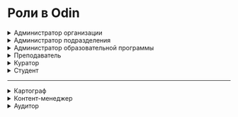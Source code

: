 # Роли в Odin

<details>

<summary>Администратор организации</summary>

Доступ ко всем данным по своей организации. Добавление и редактирование:

* подразделений,
* образовательных программ,&#x20;
* дисциплин, активностей,&#x20;
* материалов библиотек,&#x20;
* потоков и групп студентов;

&#x20;Назначение/удаление ролей для:

* администраторов любого уровня;&#x20;
* преподавателей;
* кураторов.

Редактирование материалов библиотек возможно в случае, если автор материала разрешит его редактирование.

[Подробнее о назначении роли](../instrukcii-po-rabote/dlya-administratorov/kak-naznachit-administratora.md)

</details>

<details>

<summary>Администратор подразделения</summary>

Имеет доступ ко всем данным по своему подразделению. Добавление и редактирование:

* образовательных программ,&#x20;
* дисциплин,
* активностей,&#x20;
* материалов библиотек,
* потоков и групп студентов.

Назначение/удаление ролей для:

* администраторов любого подразделения и образовательной программы;&#x20;
* преподавателей;
* кураторов.

Редактирование материалов библиотек возможно в случае, если автор материала разрешит его редактирование.

[Подробнее о назначении роли](../instrukcii-po-rabote/dlya-administratorov/kak-naznachit-administratora.md)

</details>

<details>

<summary>Администратор образовательной программы</summary>

Имеет доступ к своей образовательной программе (добавление и редактирование дисциплин, активностей, шаблонов, материалов библиотек, прикрепление преподавателей к соответствующим дисциплинам, потоков и групп студентов)\
Имеет доступ ко всем данным своей образовательной программы. Добавление и редактирование:&#x20;

* дисциплин,
* активностей,&#x20;
* материалов библиотек,
* потоков и групп студентов.

Назначение/удаление ролей для:

* администраторов любого подразделения и образовательной программы;&#x20;
* преподавателей;
* кураторов.

Редактирование материалов библиотек возможно в случае, если автор материала разрешит его редактирование.

[Подробнее о назначении роли](../instrukcii-po-rabote/dlya-administratorov/kak-naznachit-administratora.md)

</details>

<details>

<summary>Преподаватель</summary>

Имеет возможности, необходимые для проведения обучения. Добавление и редактирование [активностей](../struktura/aktivnosti/), материалов библиотек, выставление оценок, проверка [заданий](../struktura/aktivnosti/zadanie/) (доступно только для этой роли). Преподаватель имеет доступ к той информации, к каким дисциплинам и активностям он прикреплен как преподаватель.

[Подробнее о назначении роли](../instrukcii-po-rabote/dlya-administratorov/kak-naznachit-administratora.md)

</details>

<details>

<summary>Куратор</summary>

Имеет доступ к просмотру программы, дисциплины, расписания, может редактировать активности, модерировать чаты (добавлена возможность удалять/закреплять сообщения в чате), отправлять уведомления в Odin студентам групп, к которым прикреплен. Кураторам рекомендуется ознакокомится с разделом "[Для кураторов](../instrukcii-po-rabote/dlya-kuratorov/)".

[Подробнее о назначении роли](../instrukcii-po-rabote/dlya-kuratorov/kak-naznachit-kuratora.md)

</details>

<details>

<summary>Студент</summary>

Это пользователь, обучающийся по программе магистратуры/бакалавриата или на программах дополнительного образования, имеет возможность проходить активности в линейных дисциплинах и в дисциплинах с индивидуальными образовательными траектория. Ему доступны все материалы, предназначенные для обучения. Студент может выполнять задания, отправлять их на проверку, получать комментарий и оценку. Проставлять собственную оценку материалам и образовательным активностям. Общаться в чате с преподавателем или другими пользователями системы.

</details>

***

<details>

<summary>Картограф</summary>

Ответственный за редактирование карты знаний. (Карта знаний - это все компетенции, навыки и темы, организованные в древовидную структуру. Общее название для компетенций, навыков, тем - тег знаний. Некоторые карты знаний основаны на компетенциях ФГОС. Другие карты - тематические. С помощью карт знаний можно маркировать ваш контент: каждый материал в соответсвии с отметкой может относиться к определенной теме или быть направлен на развитие определенного навыка. Материал может быть отмечен сразу несколькими тегами знаний. Тогда этот материал может быть найден в нескольких картах знаний.)

Роль назначается администраторами сиситемы.

</details>

<details>

<summary>Контент-менеджер</summary>

Добавляет материалы в любые библиотеки организации, кроме личных. Может указать несколько авторов для материалов (это позволит в дальнейшем редактировать материалы не только контент-менеджеру, но и другому автору). Автор может выложить материалы на Биржу.

Назначить контент-менеджера может администратор организации на странице редактирования организации.

</details>

<details>

<summary>Аудитор</summary>

Имеет доступ только на просмотр всех данных, хранящихся в системе, без возможности редактирования/удаления информации.

Аудитора можно назначить на организацию в целом или только на отдельное подразделение организации.\
Аудиторы чаще всего назначаются администраторами системы.

</details>
